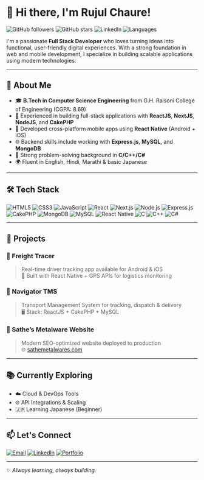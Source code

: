 # 👋 Hi there, I'm Rujul Chaure!

![GitHub followers](https://img.shields.io/github/followers/ruzulchaure?style=social)
![GitHub stars](https://img.shields.io/github/stars/ruzulchaure?style=social)
![LinkedIn](https://img.shields.io/badge/LinkedIn-blue?logo=linkedin&style=flat&link=https://www.linkedin.com/in/ruzulchaure)
![Languages](https://img.shields.io/badge/Speaks-English%20%7C%20Hindi%20%7C%20Marathi%20%7C%20Japanese%20(Basic)-green)

I'm a passionate **Full Stack Developer** who loves turning ideas into functional, user-friendly digital experiences. With a strong foundation in web and mobile development, I specialize in building scalable applications using modern technologies.

---

## 💼 About Me

- 🎓 **B.Tech in Computer Science Engineering** from G.H. Raisoni College of Engineering (CGPA: 8.69)
- 🔧 Experienced in building full-stack applications with **ReactJS**, **NextJS**, **NodeJS**, and **CakePHP**
- 📱 Developed cross-platform mobile apps using **React Native** (Android + iOS)
- 🌐 Backend skills include working with **Express.js**, **MySQL**, and **MongoDB**
- 🧩 Strong problem-solving background in **C/C++/C#**
- 🌍 Fluent in English, Hindi, Marathi & basic Japanese

---

## 🛠️ Tech Stack

![HTML5](https://img.shields.io/badge/HTML5-E34F26?style=flat&logo=html5&logoColor=white)
![CSS3](https://img.shields.io/badge/CSS3-1572B6?style=flat&logo=css3&logoColor=white)
![JavaScript](https://img.shields.io/badge/JavaScript-F7DF1E?style=flat&logo=javascript&logoColor=black)
![React](https://img.shields.io/badge/React-20232A?style=flat&logo=react&logoColor=61DAFB)
![Next.js](https://img.shields.io/badge/Next.js-000?style=flat&logo=nextdotjs&logoColor=white)
![Node.js](https://img.shields.io/badge/Node.js-339933?style=flat&logo=node.js&logoColor=white)
![Express.js](https://img.shields.io/badge/Express.js-000?style=flat&logo=express&logoColor=white)
![CakePHP](https://img.shields.io/badge/CakePHP-D33C43?style=flat&logo=cakephp&logoColor=white)
![MongoDB](https://img.shields.io/badge/MongoDB-4EA94B?style=flat&logo=mongodb&logoColor=white)
![MySQL](https://img.shields.io/badge/MySQL-00758F?style=flat&logo=mysql&logoColor=white)
![React Native](https://img.shields.io/badge/React%20Native-20232A?style=flat&logo=react&logoColor=61DAFB)
![C](https://img.shields.io/badge/C-00599C?style=flat&logo=c&logoColor=white)
![C++](https://img.shields.io/badge/C++-00599C?style=flat&logo=c%2B%2B&logoColor=white)
![C#](https://img.shields.io/badge/C%23-239120?style=flat&logo=c-sharp&logoColor=white)

---

## 🚀 Projects

### 📍 Freight Tracer  
> Real-time driver tracking app available for Android & iOS  
> 🚚 Built with React Native + GPS APIs for logistics monitoring

### 📍 Navigator TMS  
> Transport Management System for tracking, dispatch & delivery  
> 🖥️ Stack: ReactJS + CakePHP + MySQL

### 📍 Sathe’s Metalware Website  
> Modern SEO-optimized website deployed to production  
> 🌐 [sathemetalwares.com](https://sathemetalwares.com)

---

## 📚 Currently Exploring

- ☁️ Cloud & DevOps Tools  
- 🌐 API Integrations & Scaling  
- 🇯🇵 Learning Japanese (Beginner)

---

## 📫 Let's Connect

[![Email](https://img.shields.io/badge/Gmail-ruzulchaure2185@gmail.com-red?logo=gmail&logoColor=white)](mailto:ruzulchaure2185@gmail.com)
[![LinkedIn](https://img.shields.io/badge/LinkedIn-Rujul%20Chaure-blue?logo=linkedin&logoColor=white)](https://www.linkedin.com/in/ruzulchaure)
[![Portfolio](https://img.shields.io/badge/Portfolio-Website-blueviolet?logo=google-chrome&logoColor=white)](https://sathemetalwares.com)

---

✨ _Always learning, always building._

